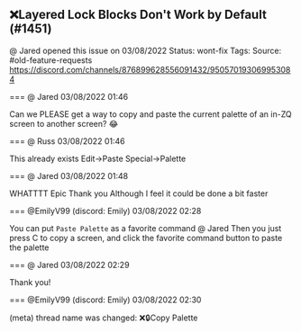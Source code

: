 ## ❌Layered Lock Blocks Don't Work by Default (#1451)
@ Jared opened this issue on 03/08/2022
Status: wont-fix
Tags: 
Source: #old-feature-requests https://discord.com/channels/876899628556091432/950570193069953084


=== @ Jared 03/08/2022 01:46

Can we PLEASE get a way to copy and paste the current palette of an in-ZQ screen to another screen? 😂

=== @ Russ 03/08/2022 01:46

This already exists
Edit->Paste Special->Palette

=== @ Jared 03/08/2022 01:48

WHATTTT
Epic
Thank you
Although I feel it could be done a bit faster

=== @EmilyV99 (discord: Emily) 03/08/2022 02:28

You can put `Paste Palette` as a favorite command @ Jared
Then you just press C to copy a screen, and click the favorite command button to paste the palette

=== @ Jared 03/08/2022 02:29

Thank you!

=== @EmilyV99 (discord: Emily) 03/08/2022 02:30

(meta) thread name was changed: ❌🔒Copy Palette
